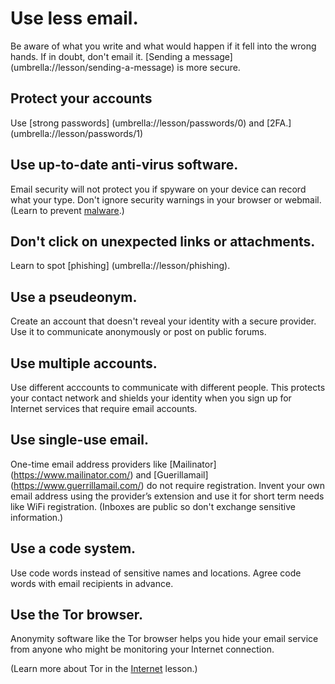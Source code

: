 [Title]: # (Email security tips)
[Order]: # (9)

# Use less email. 

Be aware of what you write and what would happen if it fell into the wrong hands. If in doubt, don't email it. [Sending a message] (umbrella://lesson/sending-a-message) is more secure. 

## Protect your accounts

Use [strong passwords] (umbrella://lesson/passwords/0) and [2FA.] (umbrella://lesson/passwords/1)

## Use up-to-date anti-virus software. 

Email security will not protect you if spyware on your device can record what your type. Don't ignore security warnings in your browser or webmail. (Learn to prevent [malware](umbrella://lesson/malware).)

## Don't click on unexpected links or attachments. 

Learn to spot [phishing] (umbrella://lesson/phishing).

## Use a pseudeonym. 

Create an account that doesn't reveal your identity with a secure provider. Use it to communicate anonymously or post on public forums.

## Use multiple accounts.

Use different acccounts to communicate with different people. This protects your contact network and shields your identity when you sign up for Internet services that require email accounts.

## Use single-use email. 

One-time email address providers like [Mailinator] (https://www.mailinator.com/) and [Guerillamail] (https://www.guerrillamail.com/) do not require registration. Invent your own email address using the provider’s extension and use it for short term needs like WiFi registration. (Inboxes are public so don't exchange sensitive information.)

## Use a code system.

Use code words instead of sensitive names and locations. Agree code words with email recipients in advance. 

## Use the Tor browser.

Anonymity software like the Tor browser helps you hide your email service from anyone who might be monitoring your Internet connection.

(Learn more about Tor in the [Internet](umbrella://lesson/the-internet) lesson.)